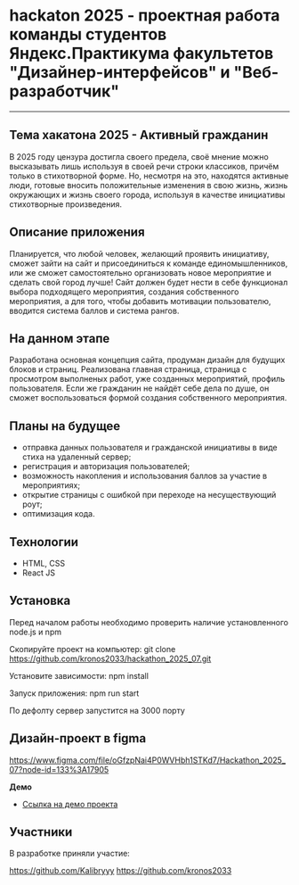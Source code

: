 # hackaton 2025 - проектная работа команды студентов Яндекс.Практикума факультетов "Дизайнер-интерфейсов" и "Веб-разработчик" 
------
## Тема хакатона 2025 - Активный гражданин

В 2025 году цензура достигла своего предела, своё мнение можно высказывать лишь используя в своей речи строки классиков, причём только в стихотворной форме. Но, несмотря на это, находятся активные люди, готовые вносить положительные изменения в свою жизнь, жизнь окружающих и жизнь своего города, используя в качестве инициативы стихотворные произведения. 

## Описание приложения

Планируется, что любой человек, желающий проявить инициативу, сможет зайти на сайт и присоединиться к команде единомышленников, или же сможет самостоятельно организовать новое мероприятие и сделать свой город лучше! Сайт должен будет нести в себе функционал выбора подходящего мероприятия, создания собственного мероприятия, а для того, чтобы добавить мотивации пользователю, вводится система баллов и система рангов.

## На данном этапе 

Разработана основная концепция сайта, продуман дизайн для будущих блоков и страниц. Реализована главная страница, страница с просмотром выполненых работ, уже созданных мероприятий, профиль пользователя. Если же гражданин не найдёт себе дела по душе, он сможет воспользоваться формой создания собственного мероприятия.

## Планы на будущее
* отправка данных пользователя и гражданской инициативы в виде стиха на удаленный сервер; 
* регистрация и авторизация пользователей; 
* возможность накопления и использования баллов за участие в мероприятиях;
* открытие страницы с ошибкой при переходе на несуществующий роут;
* оптимизация кода.

## Технологии
* HTML, CSS 
* React JS

## Установка

Перед началом работы необходимо проверить наличие установленного node.js и npm

Скопируйте проект на компьютер:
git clone https://github.com/kronos2033/hackathon_2025_07.git

Установите зависимости:
npm install

Запуск приложения:
npm run start

По дефолту сервер запустится на 3000 порту

## Дизайн-проект в figma

https://www.figma.com/file/oGfzpNai4P0WVHbh1STKd7/Hackathon_2025_07?node-id=133%3A17905

**Демо**

* [Ссылка на демо проекта](https://kronos2033.github.io/hackathon_2025_07/)

## Участники

В разработке приняли участие:

https://github.com/Kalibryyy
https://github.com/kronos2033
